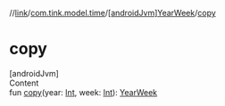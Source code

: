 //[link](../../index.md)/[com.tink.model.time](../index.md)/[[androidJvm]YearWeek](index.md)/[copy](copy.md)



# copy  
[androidJvm]  
Content  
fun [copy](copy.md)(year: [Int](https://kotlinlang.org/api/latest/jvm/stdlib/kotlin/-int/index.html), week: [Int](https://kotlinlang.org/api/latest/jvm/stdlib/kotlin/-int/index.html)): [YearWeek](index.md)  



